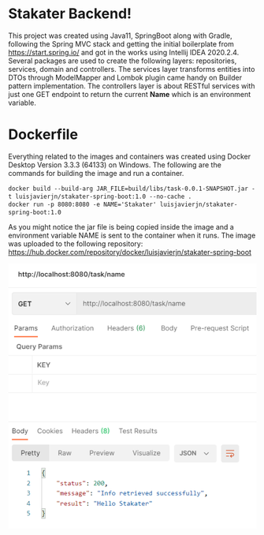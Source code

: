 # Stakater Backend!

This project was created using Java11, SpringBoot along with Gradle, following the Spring MVC stack and getting the initial boilerplate from https://start.spring.io/ and got in the works using Intellij IDEA 2020.2.4. Several packages are used to create the following layers: repositories, services, domain and controllers. The services layer transforms entities into DTOs through ModelMapper and Lombok plugin came handy on Builder pattern implementation. The controllers layer is about RESTful services with just one GET endpoint to return the current **Name** which is an environment variable.

# Dockerfile

Everything related to the images and containers was created using Docker Desktop Version 3.3.3 (64133) on Windows. The following are the commands for building the image and run a container.
```
docker build --build-arg JAR_FILE=build/libs/task-0.0.1-SNAPSHOT.jar -t luisjavierjn/stakater-spring-boot:1.0 --no-cache .
docker run -p 8080:8080 -e NAME='Stakater' luisjavierjn/stakater-spring-boot:1.0
```
As you might notice the jar file is being copied inside the image and a environment variable NAME is sent to the container when it runs. The image was uploaded to the following repository:
https://hub.docker.com/repository/docker/luisjavierjn/stakater-spring-boot

![GET Endpoint](src/main/resources/static/get-endpoint.PNG)

